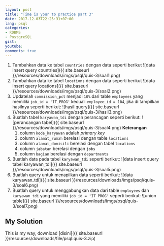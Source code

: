 ```yaml
---
layout: post
title: "Time is your to practice part 3"
date: 2017-12-03T22:25:31+07:00
lang: psql
categories:
- RDBMS
- PostgreSQL
gist: 
youtube: 
comments: true
---
```


1. Tambahkan data ke tabel `countries` dengan data seperti berikut
![data insert query countries]({{ site.baseurl }}/resources/downloads/imgs/psql/quis-3/soal1.png)
2. Tambahkan data ke tabel `locations` dengan data seperti berikut
![data insert query locations]({{ site.baseurl }}/resources/downloads/imgs/psql/quis-3/soal2.png)
3. Updatelah `commission_pct` menjadi `10%` dari table `employees` yang memiliki `job_id = 'IT_PROG'` kecuali `employee_id = 104`, jika di tampilkan hasilnya seperti berikut:
![hasil query]({{ site.baseurl }}/resources/downloads/imgs/psql/quis-3/hasil3.png)
4. Buatlah tabel `karyawan_tdi` dengan perancagan seperti berikut:
![perancangan tabel]({{ site.baseurl }}/resources/downloads/imgs/psql/quis-3/soal4.png)
**Keterangan**
    1. column `kode_karyawan` adalah _primary key_
    2. column `alamat_rumah` berelasi dengan table `locations`
    3. column `alamat_domisili` berelasi dengan tabel `locations`
    4. column `jabatan` berelasi dengan `jobs`
    5. column `bagian` berelasi dengan `departments`
5. Buatlah data pada tabel `karyawan_tdi` seperti berikut:
![data insert query tabel karyawan_tdi]({{ site.baseurl }}/resources/downloads/imgs/psql/quis-3/soal5.png)
6. Buatlah query untuk menapilkan data seperti berikut:
![data karyawan_tdi]({{ site.baseurl }}/resources/downloads/imgs/psql/quis-3/soal6.png)
7. Buatlah query untuk menggabungkan data dari table `employees` dan `karyawan_tdi` yang memiliki `job_id = 'IT_PROG'` seperti berikut:
![union table]({{ site.baseurl }}/resources/downloads/imgs/psql/quis-3/soal7.png)

## My Solution

This is my way, download [disini]({{ site.baseurl }}/resources/downloads/file/psql.quis-3.zip)